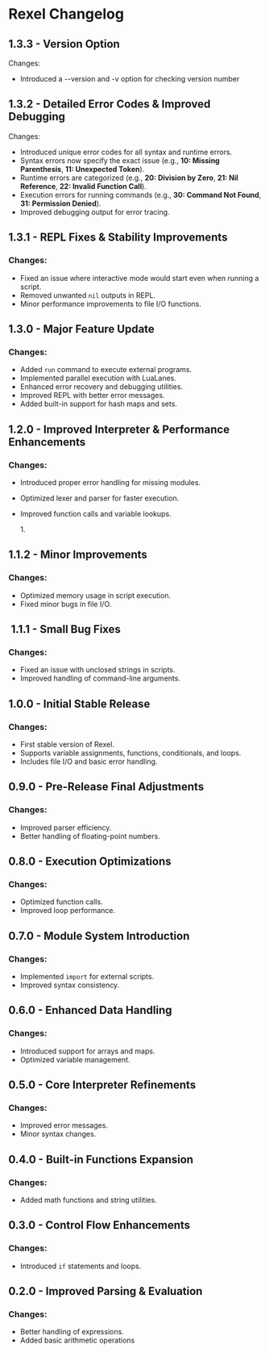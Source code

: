 # Rexel Changelog

## 1.3.3 - Version Option

Changes:

- Introduced a --version and -v option for checking version number

## 1.3.2 - Detailed Error Codes & Improved Debugging

Changes:

- Introduced unique error codes for all syntax and runtime errors.
- Syntax errors now specify the exact issue (e.g., **10: Missing Parenthesis**, **11: Unexpected Token**).
- Runtime errors are categorized (e.g., **20: Division by Zero**, **21: Nil Reference**, **22: Invalid Function Call**).
- Execution errors for running commands (e.g., **30: Command Not Found**, **31: Permission Denied**).
- Improved debugging output for error tracing.

## 1.3.1 - REPL Fixes & Stability Improvements

### Changes:

- Fixed an issue where interactive mode would start even when running a script.
- Removed unwanted `nil` outputs in REPL.
- Minor performance improvements to file I/O functions.

## 1.3.0 - Major Feature Update

### Changes:

- Added `run` command to execute external programs.
- Implemented parallel execution with LuaLanes.
- Enhanced error recovery and debugging utilities.
- Improved REPL with better error messages.
- Added built-in support for hash maps and sets.

## 1.2.0 - Improved Interpreter & Performance Enhancements

### Changes:

- Introduced proper error handling for missing modules.
- Optimized lexer and parser for faster execution.
- Improved function calls and variable lookups.

  1\.

## 1.1.2 - Minor Improvements

### Changes:

- Optimized memory usage in script execution.
- Fixed minor bugs in file I/O.

##  1.1.1 - Small Bug Fixes

### Changes:

- Fixed an issue with unclosed strings in scripts.
- Improved handling of command-line arguments.

## 1.0.0 - Initial Stable Release

### Changes:

- First stable version of Rexel.
- Supports variable assignments, functions, conditionals, and loops.
- Includes file I/O and basic error handling.

## 0.9.0 - Pre-Release Final Adjustments

### Changes:

- Improved parser efficiency.
- Better handling of floating-point numbers.

## 0.8.0 - Execution Optimizations

### Changes:

- Optimized function calls.
- Improved loop performance.

## 0.7.0 - Module System Introduction

### Changes:

- Implemented `import` for external scripts.
- Improved syntax consistency.

## 0.6.0 - Enhanced Data Handling

### Changes:

- Introduced support for arrays and maps.
- Optimized variable management.

## 0.5.0 - Core Interpreter Refinements

### Changes:

- Improved error messages.
- Minor syntax changes.

## 0.4.0 - Built-in Functions Expansion

### Changes:

- Added math functions and string utilities.

## 0.3.0 - Control Flow Enhancements

### Changes:

- Introduced `if` statements and loops.

## 0.2.0 - Improved Parsing & Evaluation

### Changes:

- Better handling of expressions.
- Added basic arithmetic operations
